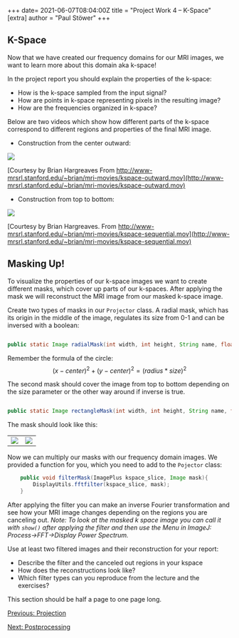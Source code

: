 +++
date= 2021-06-07T08:04:00Z
title = "Project Work 4 – K-Space"
[extra]
author = "Paul Stöwer"
+++

## K-Space

Now that we have created our frequency domains for our MRI images, we want to learn more about this domain aka k-space!

In the project report you should explain the properties of the k-space:

* How is the k-space sampled from the input signal?
* How are points in k-space representing pixels in the resulting image?
* How are the frequencies organized in k-space?

Below are two videos which show how different parts of the k-space correspond to different regions and properties of the final MRI image.

* Construction from the center outward:

<image align="center" src="/rad_kspace.gif" >

[Courtesy by Brian Hargreaves From http://www-mrsrl.stanford.edu/~brian/mri-movies/kspace-outward.mov](http://www-mrsrl.stanford.edu/~brian/mri-movies/kspace-outward.mov)

* Construction from top to bottom:

<image align="center" src="/rect_kspace.gif" >

[Courtesy by Brian Hargreaves.
From http://www-mrsrl.stanford.edu/~brian/mri-movies/kspace-sequential.mov](http://www-mrsrl.stanford.edu/~brian/mri-movies/kspace-sequential.mov)


## Masking Up!

To visualize the properties of our k-space images we want to create different masks, which cover up parts of our k-spaces.
After applying the mask we will reconstruct the MRI image from our masked k-space image.


Create two types of masks in our `Projector` class. A radial mask, which has its origin in the middle of the image, regulates its size from 0-1 and can be inversed with a boolean:

```java

public static Image radialMask(int width, int height, String name, float size, boolean inverse)
```

Remember the formula of the circle: 
$$(x-center)^2 + (y-center)^2 = (radius*size)^2$$

The second mask should cover the image from top to bottom depending on the size parameter or the other way around if inverse is true.

```java

public static Image rectangleMask(int width, int height, String name, float size, boolean inverse)
```

The mask should look like this:

<table>
<tr>
<td><image align="center" src="/radMask.png" ></td>
 <td><image align="center" src="/rectMask.png" ></td>
</tr>
</table>

Now we can multiply our masks with our frequency domain images. We provided a function for you, which you need to add to the `Pojector` class:

```java
    public void filterMask(ImagePlus kspace_slice, Image mask){
        DisplayUtils.fftfilter(kspace_slice, mask);
    }

```

After applying the filter you can make an inverse Fourier transformation and see how your MRI image changes depending on the regions you are canceling out.
*Note: To look at the masked k space image you can call it with `show()` after applying the filter and then use the Menu in ImageJ: Process->FFT->Display Power Spectrum.*

Use at least two filtered images and their reconstruction for your report:
* Describe the filter and the canceled out regions in your kspace
* How does the reconstructions look like?
* Which filter types can you reproduce from the lecture and the exercises?

This section should be half a page to one page long.

[Previous: Projection](../projection)

[Next: Postprocessing](../postprocessing)


